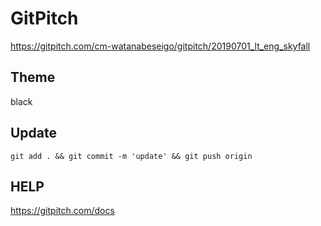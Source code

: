 # GitPitch

https://gitpitch.com/cm-watanabeseigo/gitpitch/20190701_lt_eng_skyfall

## Theme

black

## Update

```
git add . && git commit -m 'update' && git push origin
```

## HELP

https://gitpitch.com/docs
